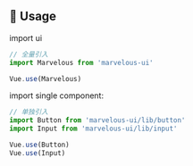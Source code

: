 ## 🔨 Usage

import ui

```js
// 全量引入
import Marvelous from 'marvelous-ui'

Vue.use(Marvelous)
```

import single component:

```js
// 单独引入
import Button from 'marvelous-ui/lib/button'
import Input from 'marvelous-ui/lib/input'

Vue.use(Button)
Vue.use(Input)
```
